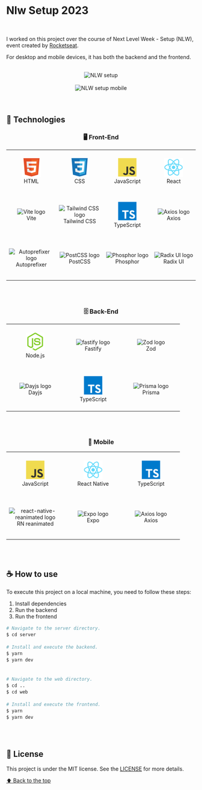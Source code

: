 # Nlw Setup 2023

<br />

I worked on this project over the course of Next Level Week - Setup (NLW), event created by [Rocketseat](https://www.rocketseat.com.br/).

For desktop and mobile devices, it has both the backend and the frontend.

<br />

<div align="center">
  <img src="https://ucarecdn.com/b8e8b9e1-789c-4bec-99ac-9f22f01445ce/63b70dc36ba741628de50f63_aplicacaowebnlwsetup.svg" alt="NLW setup">
</div>

<br />

<div align="center">
  <img src="https://ucarecdn.com/3bc9822c-94a6-41aa-a133-63cebf07f9b2/63b70ea90ae632674c3065fe_aplicacaomobilenlwsetup.svg" alt="NLW setup mobile">
</div>

<br />
<br />

## 🚀 Technologies

<h3 align="center">🖥️ Front-End</h3>

<table align="center">
  <tbody>
    <tr>
      <td align="center" height="110" width="140">
        <img alt="HTML5 logo" src="https://raw.githubusercontent.com/devicons/devicon/master/icons/html5/html5-original.svg" title="HTML5" width="50" />
        <br>
        <span>HTML</span>
      </td>
      <td align="center" height="110" width="140">
        <img alt="CSS3 logo" src="https://raw.githubusercontent.com/devicons/devicon/master/icons/css3/css3-original.svg" title="CSS3" width="50" />
        <br>
        <span>CSS</span>
      </td>
      <td align="center" height="110" width="140">
        <img alt="JavaScript logo" src="https://raw.githubusercontent.com/devicons/devicon/master/icons/javascript/javascript-original.svg" title="JavaScript" width="50" />
        <br>
        <span>JavaScript</span>
      </td>
      <td align="center" height="110" width="140">
        <img alt="React logo" src="https://raw.githubusercontent.com/devicons/devicon/master/icons/react/react-original.svg" title="React" width="50" />
        <br>
        <span>React</span>
      </td>
    </tr>
    <tr>
      <td align="center" height="110" width="140">
        <img alt="Vite logo" src="https://seeklogo.com/images/V/vite-logo-BFD4283991-seeklogo.com.png" title="Vite" width="50" />
        <br>
        <span>Vite</span>
      </td>
      <td align="center" height="110" width="140">
        <img alt="Tailwind CSS logo" src="https://upload.wikimedia.org/wikipedia/commons/thumb/d/d5/Tailwind_CSS_Logo.svg/480px-Tailwind_CSS_Logo.svg.png" title="Tailwind CSS" width="50" />
        <br>
        <span>Tailwind CSS</span>
      </td>
      <td align="center" height="110" width="140">
        <img alt="TypeScript logo" src="https://raw.githubusercontent.com/devicons/devicon/master/icons/typescript/typescript-original.svg" title="TypeScript" width="50" />
        <br>
        <span>TypeScript</span>
      </td>
      <td align="center" height="110" width="140">
        <img alt="Axios logo" src="https://avatars.githubusercontent.com/u/32372333?v=4&s=400" title="Axios" width="50" />
        <br>
        <span>Axios</span>
      </td>
    </tr>
    <tr>
      <td align="center" height="110" width="140">
        <img alt="Autoprefixer logo" height="45" src="https://www.pngkey.com/png/full/952-9528805_autoprefixer-vector-css-autoprefixer.png" title="Autoprefixer" width="60" />
        <br>
        <span>Autoprefixer</span>
      </td>
      <td align="center" height="110" width="140">
        <img alt="PostCSS logo" src="https://upload.wikimedia.org/wikipedia/commons/thumb/b/bc/PostCSS_Logo.svg/790px-PostCSS_Logo.svg.png" title="PostCSS" width="50" />
        <br>
        <span>PostCSS</span>
      </td>
      <td align="center" height="110" width="140">
        <img alt="Phosphor logo" src="https://raw.githubusercontent.com/phosphor-icons/phosphor-react/HEAD/meta/phosphor-mark-tight-yellow.png" title="Phosphor" width="50" />
        <br>
        <span>Phosphor</span>
      </td>
      <td align="center" height="110" width="140">
        <img alt="Radix UI logo" src="https://pbs.twimg.com/profile_images/1337055608613253126/r_eiMp2H_400x400.png" title="radix UI" width="50" />
        <br>
        <span>Radix UI</span>
      </td>
    </tr>
  </tbody>
</table>

<br />
<br />

<h3 align="center">🗄️ Back-End</h3>

<table align="center">
  <tbody>
    <tr>
      <td align="center" height="110" width="140">
        <img alt="Node.js logo" src="https://raw.githubusercontent.com/devicons/devicon/master/icons/nodejs/nodejs-original.svg" title="Node.js" width="50" />
        <br>
        <span>Node.js</span>
      </td>
      <td align="center" height="110" width="140">
        <img alt="fastify logo" src="https://www.svgrepo.com/show/306030/fastify.svg" width="50" />
        <br>
        <span>Fastify</span>
      </td>
      <td align="center" height="110" width="140">
        <img alt="Zod logo" src="https://ucarecdn.com/97ea8a95-2338-4c25-97d2-a1d5c909ab1b/Screenshotfrom20230123201200.png" title="Zod" width="50" />
        <br>
        <span>Zod</span>
      </td>
    </tr>
    <tr >
      <td align="center" height="110" width="140">
        <img alt="Dayjs logo" src="https://ucarecdn.com/c52047e9-fc70-4425-ae1f-9cf34a39e901/download.png" title="Dayjs" width="50" />
        <br>
        <span>Dayjs</span>
      </td>
      <td align="center" height="110" width="140">
        <img alt="TypeScript logo" src="https://raw.githubusercontent.com/devicons/devicon/master/icons/typescript/typescript-original.svg" title="TypeScript" width="50" />
        <br>
        <span>TypeScript</span>
      </td>
      <td align="center" height="110" width="140">
        <img alt="Prisma logo" src="https://cdn.icon-icons.com/icons2/2107/PNG/512/file_type_light_prisma_icon_130444.png" title="Prisma" width="50" />
        <br>
        <span>Prisma</span>
      </td>
    </tr>
  </tbody>
</table>

<br />
<br />

<h3 align="center">📱 Mobile</h3>

<table align="center">
  <tbody>
    <tr>
      <td align="center" height="110" width="140">
        <img alt="JavaScript logo" src="https://raw.githubusercontent.com/devicons/devicon/master/icons/javascript/javascript-original.svg" title="JavaScript" width="50" />
        <br>
        <span>JavaScript</span>
      </td>
      <td align="center" height="110" width="140">
        <img alt="React Native logo" src="https://raw.githubusercontent.com/devicons/devicon/master/icons/react/react-original.svg" title="React Native" width="50" />
        <br>
        <span>React Native</span>
      </td>
      <td align="center" height="110" width="140">
        <img alt="TypeScript logo" src="https://raw.githubusercontent.com/devicons/devicon/master/icons/typescript/typescript-original.svg" title="TypeScript" width="50" />
        <br>
        <span>TypeScript</span>
      </td>
    </tr>
    <tr>
      <td align="center" height="110" width="140">
        <img alt="react-native-reanimated logo" src="https://ucarecdn.com/5df3398e-7c91-481d-8722-5cf443bd72af/swmreactnativereanimatedillukon06.svg" title="Phosphor" width="50" />
        <br>
        <span>RN reanimated</span>
      </td>
      <td align="center" height="110" width="140">
        <img alt="Expo logo" src="https://logos-download.com/wp-content/uploads/2021/01/Expo_Logo-420x372.png" title="Expo" width="50" />
        <br>
        <span>Expo</span>
      </td>
      <td align="center" height="110" width="140">
        <img alt="Axios logo" src="https://avatars.githubusercontent.com/u/32372333?v=4&s=400" title="Axios" width="50" />
        <br>
        <span>Axios</span>
      </td>
    </tr>
  </tbody>
</table>

<br />
<br />

## ☕ How to use

To execute this project on a local machine, you need to follow these steps:

1. Install dependencies
2. Run the backend
3. Run the frontend

```bash
# Navigate to the server directory.
$ cd server

# Install and execute the backend.
$ yarn
$ yarn dev


# Navigate to the web directory.
$ cd ..
$ cd web

# Install and execute the frontend.
$ yarn
$ yarn dev

```

<br/>
<br/>

## 📝 License

This project is under the MIT license. See the [LICENSE](LICENSE) for more details.

[⬆ Back to the top](#Nlw-Setup-2023)

<br>
